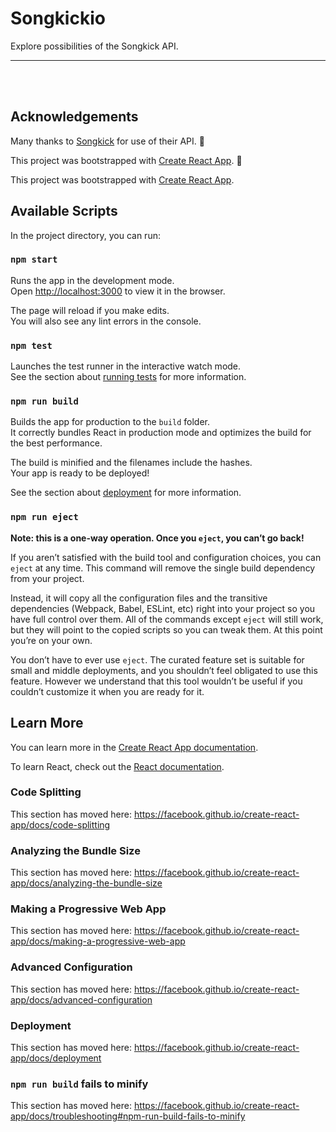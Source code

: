 # Songkickio

Explore possibilities of the Songkick API.

---



<!-- ## View project
:mag: Live version available at [https://techdegree-project-7.netlify.com](https://techdegree-project-7.netlify.com) -->

<br><br>

<!-- <img src="https://res.cloudinary.com/dtqevfsxh/image/upload/v1557551236/portfolio/react-gallery.png" width="899px"> -->

<!-- 1. Download this repo.
2. Navigate to the project directory in the command line/terminal.
3. Run 'npm install' (or view the required dependencies listed in the package.json file and install each manually).
4. Create an account with Flickr and apply for a non-commercial API key.
5. Create a config.js file in the project's src folder.
6. In the config file add:
```javascript
const apiKey = 'YOUR API KEY';
export default apiKey;
```
7. Run 'npm start' to view the project in your browser at:  localhost:3000 -->

<!-- ## Project objective

In this project, JSX is used to write markup-like syntax directly in the JS files and managing state in a container component that passes data down to reusable stateless components. Additionally, supportive tools are used in this React project like the Create React App and React Router modules. -->

<!-- ## Techniques and concepts

- create-react-app
- JSX
- React Router
- Fetch API
- Flickr API -->

<!-- ## Additional features

In addition to completing the basic requirements for this techdegree project, I also added additional features including:

- [x] Displaying a loading indicator each time the app fetches new data.
- [x] Displaying a friendly user message when no matches are found by search
- [x] Display a 404 error component when a URL does not match an existing route
- [x] Personalized CSS stylings -->

<!-- ## Code example

From the Search.js component, this function is executed when the form (search box) is submitted.

```javascript
// When form is submitted
handleSubmit = (e) => {
	e.preventDefault();
	let searchQuery = this.search.value;
	// Pass search query to performSearch function in App.js
	this.props.newSearch(searchQuery);
	e.currentTarget.reset();
	let path = `/search/${searchQuery}`;
	// Push new entry onto history stack (list of previously visited URLs)
	// which allows us to programmatically change the URL
	this.props.history.push(path);
};
``` -->

## Acknowledgements

Many thanks to [Songkick](https://www.songkick.com) for use of their API. 🎵

This project was bootstrapped with [Create React App](https://github.com/facebook/create-react-app). :raised_hands:
















This project was bootstrapped with [Create React App](https://github.com/facebook/create-react-app).

## Available Scripts

In the project directory, you can run:

### `npm start`

Runs the app in the development mode.<br>
Open [http://localhost:3000](http://localhost:3000) to view it in the browser.

The page will reload if you make edits.<br>
You will also see any lint errors in the console.

### `npm test`

Launches the test runner in the interactive watch mode.<br>
See the section about [running tests](https://facebook.github.io/create-react-app/docs/running-tests) for more information.

### `npm run build`

Builds the app for production to the `build` folder.<br>
It correctly bundles React in production mode and optimizes the build for the best performance.

The build is minified and the filenames include the hashes.<br>
Your app is ready to be deployed!

See the section about [deployment](https://facebook.github.io/create-react-app/docs/deployment) for more information.

### `npm run eject`

**Note: this is a one-way operation. Once you `eject`, you can’t go back!**

If you aren’t satisfied with the build tool and configuration choices, you can `eject` at any time. This command will remove the single build dependency from your project.

Instead, it will copy all the configuration files and the transitive dependencies (Webpack, Babel, ESLint, etc) right into your project so you have full control over them. All of the commands except `eject` will still work, but they will point to the copied scripts so you can tweak them. At this point you’re on your own.

You don’t have to ever use `eject`. The curated feature set is suitable for small and middle deployments, and you shouldn’t feel obligated to use this feature. However we understand that this tool wouldn’t be useful if you couldn’t customize it when you are ready for it.

## Learn More

You can learn more in the [Create React App documentation](https://facebook.github.io/create-react-app/docs/getting-started).

To learn React, check out the [React documentation](https://reactjs.org/).

### Code Splitting

This section has moved here: https://facebook.github.io/create-react-app/docs/code-splitting

### Analyzing the Bundle Size

This section has moved here: https://facebook.github.io/create-react-app/docs/analyzing-the-bundle-size

### Making a Progressive Web App

This section has moved here: https://facebook.github.io/create-react-app/docs/making-a-progressive-web-app

### Advanced Configuration

This section has moved here: https://facebook.github.io/create-react-app/docs/advanced-configuration

### Deployment

This section has moved here: https://facebook.github.io/create-react-app/docs/deployment

### `npm run build` fails to minify

This section has moved here: https://facebook.github.io/create-react-app/docs/troubleshooting#npm-run-build-fails-to-minify
